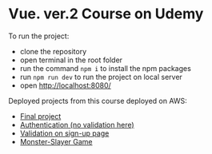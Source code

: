 # Vue. ver.2 Course on Udemy
To run the project:
<ul>
  <li>clone the repository</li>
  <li>open terminal in the root folder</li>
  <li>run the command <code>npm i</code> to install the npm packages</li>
  <li>run <code>npm run dev</code> to run the project on local server</li>
  <li>open <a href="http://localhost:8080/">http://localhost:8080/</a></li>
</ul>
Deployed projects from this course deployed on AWS:
<ul>
  <li><a href="http://vue2udemy.s3-website.eu-central-1.amazonaws.com/" target="_blank">Final project</a></li>
  <li><a href="http://vue2auth.s3-website.eu-central-1.amazonaws.com/" target="_blank">Authentication (no validation here)</a></li>
  <li><a href="http://signup-validation.s3-website.eu-central-1.amazonaws.com/signup" target="_blank">Validation on sign-up page</a></li>
  <li><a href="http://monster-slayer.s3-website.eu-central-1.amazonaws.com/" target="_blank">Monster-Slayer Game</a></li>
 </ul>
